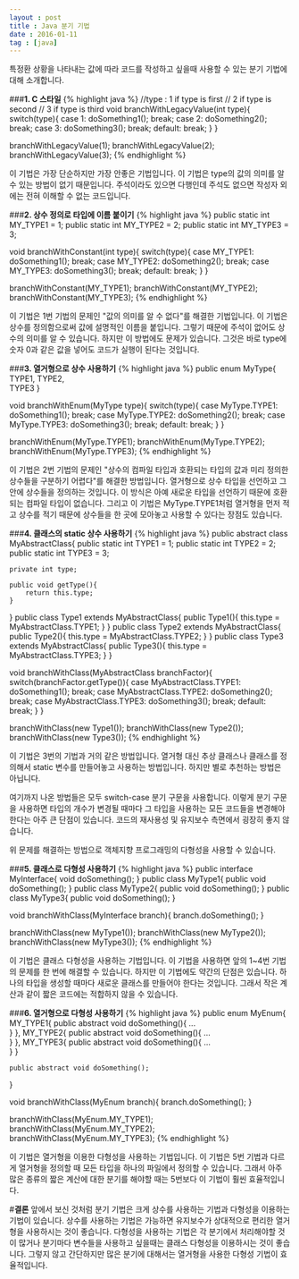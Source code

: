 ```yaml
---
layout : post
title : Java 분기 기법
date : 2016-01-11
tag : [java]
---
```


특정환 상황을 나타내는 값에 따라 코드를 작성하고 싶을때 사용할 수 있는 분기 기법에 대해 소개합니다.

###**1. C 스타일**
{% highlight java %}
//type : 1 if type is first
//       2 if type is second
//       3 if type is third
void branchWithLegacyValue(int type){
    switch(type){
        case 1:
            doSomething1();
        break;
        case 2:
            doSomething2();
        break;
        case 3:
            doSomething3();
        break;
        default:
        break;
    }
}

branchWithLegacyValue(1);
branchWithLegacyValue(2);
branchWithLegacyValue(3);
{% endhighlight %}

이 기법은 가장 단순하지만 가장 안좋은 기법입니다. 이 기법은 type의 값의 의미를 알 수 있는 방법이 없기 때문입니다.
주석이라도 있으면 다행인데 주석도 없으면 작성자 외에는 전혀 이해할 수 없는 코드입니다.

###**2. 상수 정의로 타입에 이름 붙이기** 
{% highlight java %}
public static int MY_TYPE1 = 1;
public static int MY_TYPE2 = 2;
public static int MY_TYPE3 = 3; 

void branchWithConstant(int type){
    switch(type){
        case MY_TYPE1:
            doSomething1();
        break;
        case MY_TYPE2:
            doSomething2();
        break;
        case MY_TYPE3:
            doSomething3();
        break;
        default:
        break;
    }
}

branchWithConstant(MY_TYPE1);
branchWithConstant(MY_TYPE2);
branchWithConstant(MY_TYPE3);
{% endhighlight %}

이 기법은 1번 기법의 문제인 "값의 의미를 알 수 없다"를 해결한 기법입니다. 이 기법은 상수를 정의함으로써 값에 설명적인 이름을 붙입니다.
그렇기 때문에 주석이 없어도 상수의 의미를 알 수 있습니다. 하지만 이 방법에도 문제가 있습니다. 
그것은 바로 type에 숫자 0과 같은 값을 넣어도 코드가 실행이 된다는 것입니다.

###**3. 열거형으로 상수 사용하기** 
{% highlight java %}
public enum MyType{
    TYPE1,
    TYPE2,    
    TYPE3
}

void branchWithEnum(MyType type){
    switch(type){
        case MyType.TYPE1:
            doSomething1();
        break;
        case MyType.TYPE2:
            doSomething2();
        break;
        case MyType.TYPE3:
            doSomething3();
        break;
        default:
        break;
    }
}

branchWithEnum(MyType.TYPE1);
branchWithEnum(MyType.TYPE2);
branchWithEnum(MyType.TYPE3);
{% endhighlight %}

이 기법은 2번 기법의 문제인 "상수의 컴파일 타입과 호환되는 타입의 값과 미리 정의한 상수들을 구분하기 어렵다"를 해결한 방법입니다.
열거형으로 상수 타입을 선언하고 그 안에 상수들을 정의하는 것입니다. 이 방식은 아예 새로운 타입을 선언하기 때문에 호환되는 컴파일 타입이 없습니다. 
그리고 이 기법은 MyType.TYPE1처럼 열거형을 먼저 적고 상수를 적기 때문에 상수들을 한 곳에 모아놓고 사용할 수 있다는 장점도 있습니다.

###**4. 클래스의 static 상수 사용하기**
{% highlight java %}
public abstract class MyAbstractClass{
    public static int TYPE1 = 1;
    public static int TYPE2 = 2;
    public static int TYPE3 = 3;
    
    private int type;
    
    public void getType(){
        return this.type;
    } 
}
public class Type1 extends MyAbstractClass{
    public Type1(){
        this.type = MyAbstractClass.TYPE1;
    }
}
public class Type2 extends MyAbstractClass{
    public Type2(){
        this.type = MyAbstractClass.TYPE2;
    }
}
public class Type3 extends MyAbstractClass{
    public Type3(){
        this.type = MyAbstractClass.TYPE3;
    }
}

void branchWithClass(MyAbstractClass branchFactor){
    switch(branchFactor.getType()){
        case MyAbstractClass.TYPE1:
            doSomething1();
        break;
        case MyAbstractClass.TYPE2:
            doSomething2();
        break;
        case MyAbstractClass.TYPE3:
            doSomething3();
        break;
        default:
        break;
    }
}

branchWithClass(new Type1());
branchWithClass(new Type2());
branchWithClass(new Type3());
{% endhighlight %}

이 기법은 3번의 기법과 거의 같은 방법입니다.
열거형 대신 추상 클래스나 클래스를 정의해서 static 변수를 만들어놓고 사용하는 방법입니다.
하지만 별로 추천하는 방법은 아닙니다.

여기까지 나온 방법들은 모두 switch-case 분기 구문을 사용합니다.
이렇게 분기 구문을 사용하면 타입의 개수가 변경될 때마다 그 타입을 사용하는 모든 코드들을 변경해야한다는 아주 큰 단점이 있습니다.
코드의 재사용성 및 유지보수 측면에서 굉장히 좋지 않습니다.

위 문제를 해결하는 방법으로 객체지향 프로그래밍의 다형성을 사용할 수 있습니다.

###**5. 클래스로 다형성 사용하기**
{% highlight java %}
public interface MyInterface{
    void doSomething();
}
public class MyType1{
    public void doSomething();
}
public class MyType2{
    public void doSomething();
}
public class MyType3{
    public void doSomething();
}

void branchWithClass(MyInterface branch){
    branch.doSomething();
}

branchWithClass(new MyType1());
branchWithClass(new MyType2());
branchWithClass(new MyType3());
{% endhighlight %}

이 기법은 클래스 다형성을 사용하는 기법입니다. 
이 기법을 사용하면 앞의 1~4번 기법의 문제를 한 번에 해결할 수 있습니다.
하지만 이 기법에도 약간의 단점은 있습니다. 하나의 타입을 생성할 때마다 새로운 클래스를 만들어야 한다는 것입니다.
그래서 작은 계산과 같이 짧은 코드에는 적합하지 않을 수 있습니다.    

###**6. 열거형으로 다형성 사용하기** 
{% highlight java %}
public enum MyEnum{
    MY_TYPE1{
        public abstract void doSomething(){
            ...    
        } 
    },
    MY_TYPE2{
        public abstract void doSomething(){
            ...    
        } 
    },
    MY_TYPE3{
        public abstract void doSomething(){
            ...    
        } 
    }
    
    public abstract void doSomething();
}

void branchWithClass(MyEnum branch){
    branch.doSomething();
}

branchWithClass(MyEnum.MY_TYPE1);
branchWithClass(MyEnum.MY_TYPE2);
branchWithClass(MyEnum.MY_TYPE3);
{% endhighlight %}
 
이 기법은 열거형을 이용한 다형성을 사용하는 기법입니다.
이 기법은 5번 기법과 다르게 열거형을 정의할 때 모든 타입을 하나의 파일에서 정의할 수 있습니다.
그래서 아주 많은 종류의 짧은 계산에 대한 분기를 해야할 때는 5번보다 이 기법이 훨씬 효율적입니다.

#**결론**
앞에서 보신 것처럼 분기 기법은 크게 상수를 사용하는 기법과 다형성을 이용하는 기법이 있습니다.
상수를 사용하는 기법은 가능하면 유지보수가 상대적으로 편리한 열거형을 사용하시는 것이 좋습니다.
다형성을 사용하는 기법은 각 분기에서 처리해야할 것이 많거나 분기마다 변수들을 사용하고 싶을때는 클래스 다형성을 이용하시는 것이 좋습니다.
그렇지 않고 간단하지만 많은 분기에 대해서는 열거형을 사용한 다형성 기법이 효율적입니다.